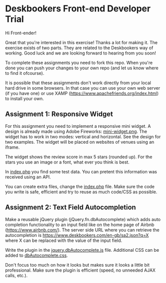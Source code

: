 # Deskbookers Front-end Developer Trial

Hi Front-ender!

Great that you're interested in this exercise! Thanks a lot for making it. The exercise exists of two parts. They are related to the Deskbookers way of working. Good luck and we are looking forward to hearing from you soon!

To complete these assignments you need to fork this repo. When you're done you can push your changes to your own repo (and let us know where to find it ofcourse).

It is possible that these assignments don't work directly from your local hard drive in some browsers. In that case you can use your own web server (if you have one) or use XAMP (https://www.apachefriends.org/index.html) to install your own.

## Assignment 1: Responsive Widget

For this assignment you need to implement a responsive mini widget. A design is already made using Adobe Fireworks: [mini-widget.png](assignment1/mini-widget.png).
The widget has to work in two modes: vertical and horizontal. See the design for two examples. The widget will be placed on websites of venues using an iframe.

The widget shows the review score in max 5 stars (rounded up). For the stars you use an image or a font, what ever you think is best.

In [index.php](assignment1/index.php) you find some test data. You can pretent this information was received using an API.

You can create extra files, change the [index.php](assignment1/index.php) file. Make sure the code you write is safe, efficient and try to reuse as much code/CSS as possible.

## Assignment 2: Text Field Autocompletion

Make a reusable jQuery plugin (jQuery.fn.dbAutocomplete) which adds auto completion functionality to an input field like on the home page of Airbnb (https://www.airbnb.com/).
The server side URL where you can retrieve the autocompletion is https://www.deskbookers.com/en-gb/sa2.json?q=X where X can be replaced with the value of the input field.

Write the plugin in the [jquery.dbAutocomplete.js](assignment2/jquery.dbAutocomplete.js) file. Additional CSS can be added to [dbAutocomplete.css](assignment2/dbAutocomplete.css).

Don't focus too much on how it looks but makes sure it looks a little bit professional. Make sure the plugin is efficient (speed, no unneeded AJAX calls, etc.).
